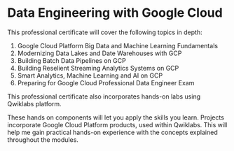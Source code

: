# Data Engineering with Google Cloud

This professional certificate will cover the following topics in depth:

1. Google Cloud Platform Big Data and Machine Learning Fundamentals
2. Modernizing Data Lakes and Date Warehouses with GCP
3. Building Batch Data Pipelines on GCP
4. Building Reselient Streaming Analytics Systems on GCP
5. Smart Analytics, Machine Learning and AI on GCP
6. Preparing for Google Cloud Professional Data Engineer Exam

This professional certificate also incorporates hands-on labs using Qwiklabs platform.

These hands on components will let you apply the skills you learn. Projects incorporate Google Cloud Platform products, used within Qwiklabs. 
This will help me gain practical hands-on experience with the concepts explained throughout the modules.
